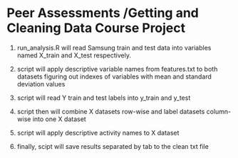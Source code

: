 # Peer Assessments /Getting and Cleaning Data Course Project

1. run_analysis.R will read Samsung train and test data into variables named X_train and X_test respectively.

2. script will apply descriptive variable names from features.txt to both datasets figuring out indexes of variables with mean and standard deviation values

3. script will read Y train and test labels into y_train and y_test

4. script then will combine X datasets row-wise and label datasets column-wise into one X dataset 

5. script will apply descriptive activity names to X dataset

6. finally, scipt will save results separated by tab to the clean txt file